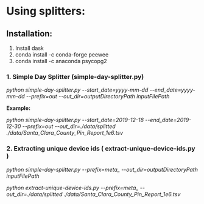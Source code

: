 # Using splitters:

## Installation:
1. Install dask
2. conda install -c conda-forge peewee
3. conda install -c anaconda psycopg2

### 1. Simple Day Splitter (simple-day-splitter.py)


*python simple-day-splitter.py --start_date=yyyy-mm-dd --end_date=yyyy-mm-dd --prefix=out --out_dir=outputDirectoryPath inputFilePath*

**Example:**

*python simple-day-splitter.py --start_date=2019-12-18 --end_date=2019-12-30 --prefix=out --out_dir=./data/splitted ./data/Santa_Clara_County_Pin_Report_1e6.tsv*

### 2. Extracting unique device ids ( extract-unique-device-ids.py )
*python simple-day-splitter.py --prefix=meta_ --out_dir=outputDirectoryPath inputFilePath*

*python extract-unique-device-ids.py --prefix=meta_ --out_dir=./data/splitted ./data/Santa_Clara_County_Pin_Report_1e6.tsv*